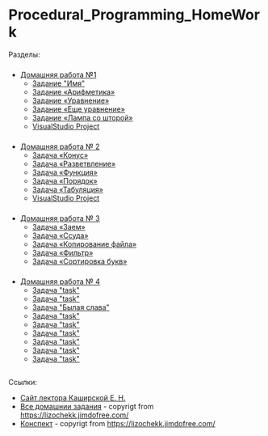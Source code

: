# Procedural_Programming_HomeWork

Разделы:
###
* [Домашняя работа №1](HomeWork_1)
    - [Задание "Имя"](HomeWork_1/task_name/name.cpp)
    - [Задание «Арифметика»](HomeWork_1/task_arithmetic/arithmetic.cpp)
    - [Задание «Уравнение»](HomeWork_1/task_equation/equation.cpp)
    - [Задание «Еще уравнение»](HomeWork_1/task_quadratic_equation/quadratic_equation.cpp)
    - [Задание «Лампа со шторой»](HomeWork_1/task_lamp_with_curtain/lamp_with_curtain.cpp)
    - [VisualStudio Project]()

###
 * [Домашняя работа № 2](HomeWork_2)
    - [Задача «Конус»](HomeWork_2/task_truncated_cone/truncated_cone.cpp)
    - [Задача «Разветвление»](HomeWork_2/task_branching/branching.cpp)
    - [Задача «Функция»](HomeWork_2/task_function/function.cpp)
    - [Задача «Порядок»](HomeWork_2/task_order/order.cpp)
    - [Задача «Табуляция»](HomeWork_2/task_tabulation/tabulation.cpp)
    - [VisualStudio Project](HomeWork_2/VisualStudio_Homework_2)
    
###
 - [Домашняя работа № 3](HomeWork_3)
    - [Задача «Заем»](HomeWork_3/task_loan/loan.cpp)
    - [Задача «Ссуда»](HomeWork_3/task_finding_loan_interest/finding_loan_interest.cpp)
    - [Задача «Копирование файла»](HomeWork_3/task_copy_file/copy_file.cpp)
    - [Задача «Фильтр»](HomeWork_3/task_filter/filter.cpp)
    - [Задача «Сортировка букв»](HomeWork_3/task_sorting_letters/sorting_letters.cpp)

###
 - [Домашняя работа № 4](HomeWork_4)
    - [Задача "task"](HomeWork_4/task_)
    - [Задача "task"](HomeWork_4/task_)
    - [Задача "Былая слава"](HomeWork_4/task_old_glory/old_glory.cpp)
    - [Задача "task"](HomeWork_4/task_)
    - [Задача "task"](HomeWork_4/task_)
    - [Задача "task"](HomeWork_4/task_)
    - [Задача "task"](HomeWork_4/task_)
    - [Задача "task"](HomeWork_4/task_)
    - [Задача "task"](HomeWork_4/task_)

##
Ссылки:

 - [Сайт лектора Каширской Е. Н.](https://lizochekk.jimdofree.com/)
 - [Все домашнии задания](ReferenceMaterial/ALL_HOMEWORKS.pdf) \- copyrigt from <https://lizochekk.jimdofree.com/>
 - [Конспект](ReferenceMaterial/ABSTRACT.pdf) \- copyrigt from <https://lizochekk.jimdofree.com/>
